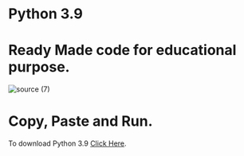 # Python 3.9
<meta name="google-site-verification" content="BQwASI25pUaKscAPUV77cD8vX5J2W5Z3YGhVg_DAal0" />

# Ready Made code for educational purpose.

![source (7)](https://user-images.githubusercontent.com/73043569/97729621-e3bda400-1af8-11eb-85c8-b30b037b7768.gif)

# Copy, Paste and Run.

[Click Here]:https://www.python.org/ftp/python/3.9.0/python-3.9.0-amd64.exe
To download Python 3.9 [Click Here].
